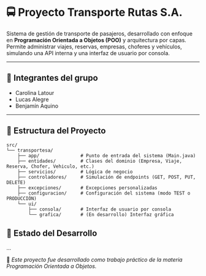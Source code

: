 # 🚍 Proyecto Transporte Rutas S.A.

Sistema de gestión de transporte de pasajeros, desarrollado con enfoque en **Programación Orientada a Objetos (POO)** y arquitectura por capas. Permite administrar viajes, reservas, empresas, choferes y vehículos, simulando una API interna y una interfaz de usuario por consola.

---

## 👥 Integrantes del grupo

- Carolina Latour  
- Lucas Alegre  
- Benjamín Aquino  

---

## 🧱 Estructura del Proyecto

```
src/
└── transportesa/
    ├── app/               # Punto de entrada del sistema (Main.java)
    ├── entidades/         # Clases del dominio (Empresa, Viaje, Reserva, Chofer, Vehiculo, etc.)
    ├── servicios/         # Lógica de negocio
    ├── controladores/     # Simulación de endpoints (GET, POST, PUT, DELETE)
    ├── excepciones/       # Excepciones personalizadas
    ├── configuracion/     # Configuración del sistema (modo TEST o PRODUCCIÓN)
    └── ui/
        ├── consola/       # Interfaz de usuario por consola
        └── grafica/       # (En desarrollo) Interfaz gráfica
```
## 📌 Estado del Desarrollo

...



📝 *Este proyecto fue desarrollado como trabajo práctico de la materia Programación Orientada a Objetos.*
